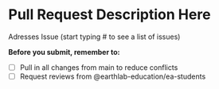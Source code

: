 # Pull Request Description Here

Adresses Issue (start typing # to see a list of issues)

**Before you submit, remember to:**
- [ ] Pull in all changes from main to reduce conflicts
- [ ] Request reviews from @earthlab-education/ea-students
